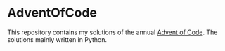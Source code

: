 # AdventOfCode

This repository contains my solutions of the annual [Advent of Code](http://adventofcode.com/).
The solutions mainly written in Python.

